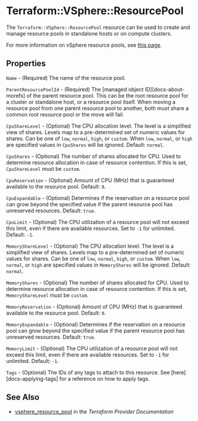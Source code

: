 # Terraform::VSphere::ResourcePool

The `Terraform::VSphere::ResourcePool` resource can be used to create and manage
resource pools in standalone hosts or on compute clusters.

For more information on vSphere resource pools, see [this
page][ref-vsphere-resource_pools].

[ref-vsphere-resource_pools]: https://docs.vmware.com/en/VMware-vSphere/6.5/com.vmware.vsphere.resmgmt.doc/GUID-60077B40-66FF-4625-934A-641703ED7601.html

## Properties

`Name` - (Required) The name of the resource pool.

`ParentResourcePoolId` - (Required) The [managed object ID][docs-about-morefs]
of the parent resource pool. This can be the root resource pool for a cluster
or standalone host, or a resource pool itself. When moving a resource pool
from one parent resource pool to another, both must share a common root
resource pool or the move will fail.

`CpuShareLevel` - (Optional) The CPU allocation level. The level is a
simplified view of shares. Levels map to a pre-determined set of numeric
values for shares. Can be one of `low`, `normal`, `high`, or `custom`. When
`low`, `normal`, or `high` are specified values in `CpuShares` will be
ignored.  Default: `normal`.

`CpuShares` - (Optional) The number of shares allocated for CPU. Used to
determine resource allocation in case of resource contention. If this is set,
`CpuShareLevel` must be `custom`.

`CpuReservation` - (Optional) Amount of CPU (MHz) that is guaranteed
available to the resource pool. Default: `0`.

`CpuExpandable` - (Optional) Determines if the reservation on a resource
pool can grow beyond the specified value if the parent resource pool has
unreserved resources. Default: `true`.

`CpuLimit` - (Optional) The CPU utilization of a resource pool will not exceed
this limit, even if there are available resources. Set to `-1` for unlimited.
Default: `-1`.

`MemoryShareLevel` - (Optional) The CPU allocation level. The level is a
simplified view of shares. Levels map to a pre-determined set of numeric
values for shares. Can be one of `low`, `normal`, `high`, or `custom`. When
`low`, `normal`, or `high` are specified values in `MemoryShares` will be
ignored.  Default: `normal`.

`MemoryShares` - (Optional) The number of shares allocated for CPU. Used to
determine resource allocation in case of resource contention. If this is set,
`MemoryShareLevel` must be `custom`.

`MemoryReservation` - (Optional) Amount of CPU (MHz) that is guaranteed
available to the resource pool. Default: `0`.

`MemoryExpandable` - (Optional) Determines if the reservation on a resource
pool can grow beyond the specified value if the parent resource pool has
unreserved resources. Default: `true`.

`MemoryLimit` - (Optional) The CPU utilization of a resource pool will not exceed
this limit, even if there are available resources. Set to `-1` for unlimited.
Default: `-1`.

`Tags` - (Optional) The IDs of any tags to attach to this resource. See
[here][docs-applying-tags] for a reference on how to apply tags.


## See Also

* [vsphere_resource_pool](https://www.terraform.io/docs/providers/vsphere/r/resource_pool.html) in the _Terraform Provider Documentation_